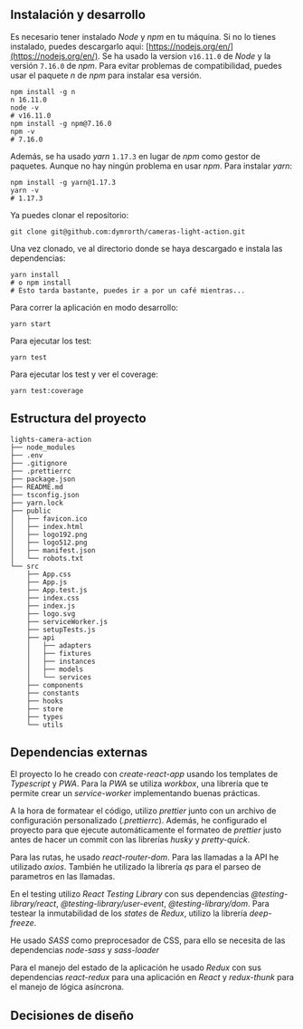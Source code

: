## Instalación y desarrollo

Es necesario tener instalado _Node_ y _npm_ en tu máquina. Si no lo tienes instalado, puedes descargarlo aqui: [https://nodejs.org/en/](https://nodejs.org/en/).
Se ha usado la version `v16.11.0` de _Node_ y la versión `7.16.0` de _npm_. Para evitar problemas de compatibilidad, puedes usar el paquete _n_ de _npm_ para instalar esa versión.

```shell
npm install -g n
n 16.11.0
node -v
# v16.11.0
npm install -g npm@7.16.0
npm -v
# 7.16.0
```

Además, se ha usado _yarn_ `1.17.3` en lugar de _npm_ como gestor de paquetes. Aunque no hay ningún problema en usar _npm_. Para instalar _yarn_:

```shell
npm install -g yarn@1.17.3
yarn -v
# 1.17.3
```

Ya puedes clonar el repositorio:

```shell
git clone git@github.com:dymrorth/cameras-light-action.git
```

Una vez clonado, ve al directorio donde se haya descargado e instala las dependencias:

```shell
yarn install
# o npm install
# Esto tarda bastante, puedes ir a por un café mientras...
```

Para correr la aplicación en modo desarrollo:
```shell
yarn start
```

Para ejecutar los test:
```
yarn test
```

Para ejecutar los test y ver el coverage:
```
yarn test:coverage
```


## Estructura del proyecto

```
lights-camera-action
├── node_modules
├── .env
├── .gitignore
├── .prettierrc
├── package.json
├── README.md
├── tsconfig.json
├── yarn.lock
├── public
│   ├── favicon.ico
│   ├── index.html
│   ├── logo192.png
│   ├── logo512.png
│   ├── manifest.json
│   └── robots.txt
└── src
    ├── App.css
    ├── App.js
    ├── App.test.js
    ├── index.css
    ├── index.js
    ├── logo.svg
    ├── serviceWorker.js
    ├── setupTests.js
    ├── api
    │   ├── adapters
    │   ├── fixtures
    │   ├── instances
    │   ├── models
    │   └── services
    ├── components
    ├── constants
    ├── hooks
    ├── store
    ├── types
    └── utils
```

## Dependencias externas

El proyecto lo he creado con _create-react-app_ usando los templates de *Typescript* y *PWA*. Para la *PWA* se utiliza _workbox_, una librería que te permite crear un _service-worker_ implementando buenas prácticas.

A la hora de formatear el código, utilizo _prettier_ junto con un archivo de configuración personalizado (_.prettierrc_). Además, he configurado el proyecto para que ejecute automáticamente el formateo de _prettier_ justo antes de hacer un commit con las librerías _husky_ y _pretty-quick_.

Para las rutas, he usado _react-router-dom_.
Para las llamadas a la API he utilizado _axios_. También he utilizado la librería _qs_ para el parseo de parametros en las llamadas.

En el testing utilizo *React Testing Library* con sus dependencias _@testing-library/react_, _@testing-library/user-event_, _@testing-library/dom_. Para testear la inmutabilidad de los _states_ de *Redux*, utilizo la librería _deep-freeze_.

He usado *SASS* como preprocesador de CSS, para ello se necesita de las dependencias _node-sass_ y _sass-loader_
 
Para el manejo del estado de la aplicación he usado *Redux* con sus dependencias _react-redux_ para una aplicación en *React* y _redux-thunk_ para el manejo de lógica asíncrona.


## Decisiones de diseño